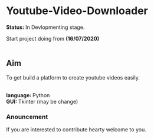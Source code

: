 # Youtube-Video-Downloader

<b>Status: </b>In Devlopmenting stage.<br>

Start project doing from <b>(16/07/2020)</b>
<br><br>
## Aim

To get build a platform to create youtube videos easily.
<br><br>

<b>language: </b>Python<br>
<b>GUI: </b>Tkinter (may be change)
### Anouncement
If you are interested to contribute hearty welcome to you.<br><br>
